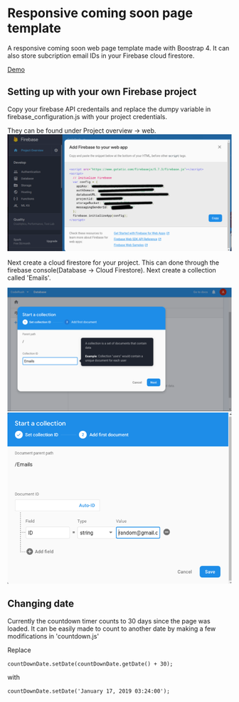 # Responsive coming soon page template

A responsive coming soon web page template made with Boostrap 4.
It can also store subcription email IDs in your Firebase cloud firestore.

[Demo](https://aftaab99.github.io/Coming-Soon-Template/)

## Setting up with your own Firebase project

Copy your firebase API credentails and replace the dumpy variable in firebase_configuration.js with your project credentials.

They can be found under Project overview -> web.
![api configurations](https://github.com/Aftaab99/Coming-Soon-Template/blob/master/img/api_configuration.png)

Next create a cloud firestore for your project. This can done through the firebase console(Database -> Cloud Firestore).
Next create a collection called 'Emails'.

![setting up firestore](https://github.com/Aftaab99/Coming-Soon-Template/blob/master/img/setting_firestore1.png)
![setting up firestore](https://github.com/Aftaab99/Coming-Soon-Template/blob/master/img/setting_firestore2.png)

## Changing date

Currently the countdown timer counts to 30 days since the page was loaded. It can be easily made to count to another date by making a few modifications in 'countdown.js'

Replace

    countDownDate.setDate(countDownDate.getDate() + 30);

with

    countDownDate.setDate('January 17, 2019 03:24:00');